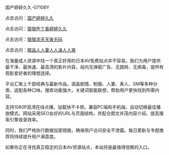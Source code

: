 国产婷婷久久-0710BY

点击访问：<a href="https://heiliaoxwd5i8.pages.dev">国产婷婷久久</a>

点击访问：<a href="https://heiliaowt0d7p.pages.dev">狠狠色丁香婷婷久久</a>

点击访问：<a href="https://heiliaoga6s9v.pages.dev">狠狠添天天爽无码</a>

点击访问：<a href="https://heiliaoow5kzm.pages.dev">精品人人妻人人澡人人爽</a>

在海量成人资源中找一个真正好用的日本AV免费站点并不容易。我们为用户提供最干净、最快速、最高清的影片内容，站内无弹窗广告、无跳转、无病毒，是所有观影爱好者的理想选择。

平台汇聚上千部经典与最新作品，涵盖剧情、制服、人妻、素人、SM等多种分类，适配各种口味。搜索功能强大，关键词智能联想，帮助用户更快找到所需内容。

支持1080P高清在线点播，加载快不卡顿。兼容PC端和手机端，自动切换最佳播放模式。网站采用SEO友好的URL与页面结构，并配合图文并茂内容介绍，提高搜索引擎收录效率。

同时，我们严格执行数据加密措施，确保用户访问安全不泄露。每日更新与专题推荐将持续提升用户满意度。

如果你正在寻找真正稳定的日本AV资源站点，本站将是最值得信赖的入口。

<span style="display:none;">[Canonical link]( https://github.com/ribenaaa1111/190572 ）</span>
